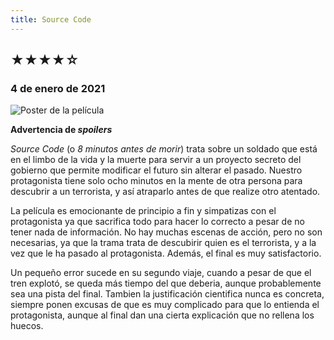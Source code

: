 ```yaml
---
title: Source Code
---
```


## &starf;&starf;&starf;&starf;&star;

### 4 de enero de 2021

![](../img/source_code.jpg "Poster de la película")

**Advertencia de *spoilers***

*Source Code* (o *8 minutos antes de morir*) trata sobre un soldado que está en el limbo de la vida y la muerte para servir a un proyecto secreto del gobierno que permite modificar el futuro sin alterar el pasado.
Nuestro protagonista tiene solo ocho minutos en la mente de otra persona para descubrir a un terrorista, y así atraparlo antes de que realize otro atentado.

La película es emocionante de principio a fin y simpatizas con el protagonista ya que sacrifica todo para hacer lo correcto a pesar de no tener nada de información.
No hay muchas escenas de acción, pero no son necesarias, ya que la trama trata de descubirir quien es el terrorista, y a la vez que le ha pasado al protagonista.
Además, el final es muy satisfactorio.

Un pequeño error sucede en su segundo viaje, cuando a pesar de que el tren explotó, se queda más tiempo del que deberia, aunque probablemente sea una pista del final.
Tambien la justificación cientifica nunca es concreta, siempre ponen excusas de que es muy complicado para que lo entienda el protagonista, aunque al final dan una cierta explicación que no rellena los huecos.
